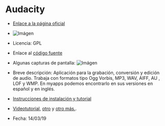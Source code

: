 # Audacity

* [Enlace a la página oficial](https://www.audacityteam.org/download/)

* ![Imágen](https://www.audacityteam.org/wp-content/themes/wp_audacity/img/logo.png)

* Licencia: GPL

* Enlace al [código fuente](https://www.audacityteam.org/download/source/)

* Algunas capturas de pantalla: ![Imágen](https://www.audacityteam.org/wp-content/uploads/2017/12/Theme_Light.png)

* Breve descripción: Aplicación para la grabación, conversión y edición de audio. Trabaja con formatos tipo Ogg Vorbis, MP3, WAV, AIFF, AU , LOF y WMP. En myapps podemos encontrarlo en sus versiones en español y en inglés.

* [Instrucciones de instalación y tutorial](https://www.lifestylealcuadrado.com/tutorial-de-audacity-en-espanol-el-programa-edicion-audio/)

* [Videotutorial](https://www.youtube.com/playlist?list=PLLLaU95AMQPoKFG2ei-CN_b9rBXuetdcD), [otro](https://www.youtube.com/playlist?list=PLjfr0J0JREDJ7NNk5ZSfTBaJ7UlrC59uK) y [otro más.](https://www.youtube.com/playlist?list=PLjC5_BzYNYwUiQ8Ssj0eHMVJWt-Y9bUUd).

* Fecha: 14/03/19
